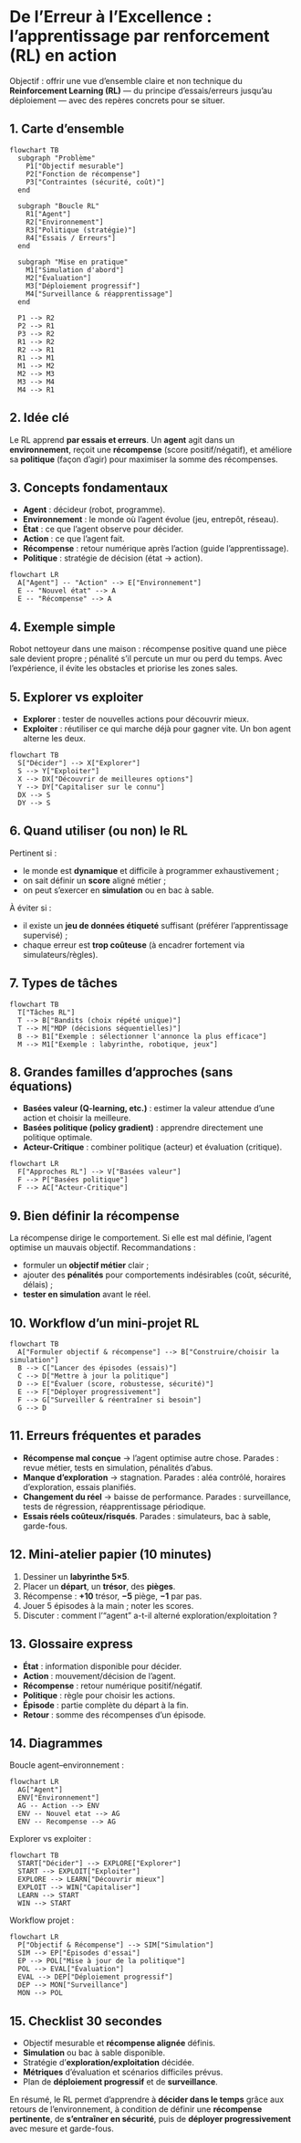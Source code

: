 <h1 id="intro-rl">De l’Erreur à l’Excellence : l’apprentissage par renforcement (RL) en action</h1>

Objectif : offrir une vue d’ensemble claire et non technique du **Reinforcement Learning (RL)** — du principe d’essais/erreurs jusqu’au déploiement — avec des repères concrets pour se situer.

<h2 id="carte-densemble">1. Carte d’ensemble</h2>

```mermaid
flowchart TB
  subgraph "Problème"
    P1["Objectif mesurable"]
    P2["Fonction de récompense"]
    P3["Contraintes (sécurité, coût)"]
  end

  subgraph "Boucle RL"
    R1["Agent"]
    R2["Environnement"]
    R3["Politique (stratégie)"]
    R4["Essais / Erreurs"]
  end

  subgraph "Mise en pratique"
    M1["Simulation d'abord"]
    M2["Évaluation"]
    M3["Déploiement progressif"]
    M4["Surveillance & réapprentissage"]
  end

  P1 --> R2
  P2 --> R1
  P3 --> R2
  R1 --> R2
  R2 --> R1
  R1 --> M1
  M1 --> M2
  M2 --> M3
  M3 --> M4
  M4 --> R1
```

<h2 id="idee-cle">2. Idée clé</h2>

Le RL apprend **par essais et erreurs**. Un **agent** agit dans un **environnement**, reçoit une **récompense** (score positif/négatif), et améliore sa **politique** (façon d’agir) pour maximiser la somme des récompenses.

<h2 id="concepts">3. Concepts fondamentaux</h2>

* **Agent** : décideur (robot, programme).
* **Environnement** : le monde où l’agent évolue (jeu, entrepôt, réseau).
* **État** : ce que l’agent observe pour décider.
* **Action** : ce que l’agent fait.
* **Récompense** : retour numérique après l’action (guide l’apprentissage).
* **Politique** : stratégie de décision (état → action).

```mermaid
flowchart LR
  A["Agent"] -- "Action" --> E["Environnement"]
  E -- "Nouvel état" --> A
  E -- "Récompense" --> A
```

<h2 id="exemple">4. Exemple simple</h2>

Robot nettoyeur dans une maison :
récompense positive quand une pièce sale devient propre ; pénalité s’il percute un mur ou perd du temps.
Avec l’expérience, il évite les obstacles et priorise les zones sales.

<h2 id="exploration">5. Explorer vs exploiter</h2>

* **Explorer** : tester de nouvelles actions pour découvrir mieux.
* **Exploiter** : réutiliser ce qui marche déjà pour gagner vite.
  Un bon agent alterne les deux.

```mermaid
flowchart TB
  S["Décider"] --> X["Explorer"]
  S --> Y["Exploiter"]
  X --> DX["Découvrir de meilleures options"]
  Y --> DY["Capitaliser sur le connu"]
  DX --> S
  DY --> S
```

<h2 id="quand">6. Quand utiliser (ou non) le RL</h2>

Pertinent si :

* le monde est **dynamique** et difficile à programmer exhaustivement ;
* on sait définir un **score** aligné métier ;
* on peut s’exercer en **simulation** ou en bac à sable.

À éviter si :

* il existe un **jeu de données étiqueté** suffisant (préférer l’apprentissage supervisé) ;
* chaque erreur est **trop coûteuse** (à encadrer fortement via simulateurs/règles).

<h2 id="taches">7. Types de tâches</h2>

```mermaid
flowchart TB
  T["Tâches RL"]
  T --> B["Bandits (choix répété unique)"]
  T --> M["MDP (décisions séquentielles)"]
  B --> B1["Exemple : sélectionner l'annonce la plus efficace"]
  M --> M1["Exemple : labyrinthe, robotique, jeux"]
```

<h2 id="familles">8. Grandes familles d’approches (sans équations)</h2>

* **Basées valeur (Q-learning, etc.)** : estimer la valeur attendue d’une action et choisir la meilleure.
* **Basées politique (policy gradient)** : apprendre directement une politique optimale.
* **Acteur-Critique** : combiner politique (acteur) et évaluation (critique).

```mermaid
flowchart LR
  F["Approches RL"] --> V["Basées valeur"]
  F --> P["Basées politique"]
  F --> AC["Acteur-Critique"]
```

<h2 id="recompense">9. Bien définir la récompense</h2>

La récompense dirige le comportement. Si elle est mal définie, l’agent optimise un mauvais objectif.
Recommandations :

* formuler un **objectif métier** clair ;
* ajouter des **pénalités** pour comportements indésirables (coût, sécurité, délais) ;
* **tester en simulation** avant le réel.

<h2 id="workflow">10. Workflow d’un mini-projet RL</h2>

```mermaid
flowchart TB
  A["Formuler objectif & récompense"] --> B["Construire/choisir la simulation"]
  B --> C["Lancer des épisodes (essais)"]
  C --> D["Mettre à jour la politique"]
  D --> E["Évaluer (score, robustesse, sécurité)"]
  E --> F["Déployer progressivement"]
  F --> G["Surveiller & réentraîner si besoin"]
  G --> D
```

<h2 id="erreurs">11. Erreurs fréquentes et parades</h2>

* **Récompense mal conçue** → l’agent optimise autre chose.
  Parades : revue métier, tests en simulation, pénalités d’abus.
* **Manque d’exploration** → stagnation.
  Parades : aléa contrôlé, horaires d’exploration, essais planifiés.
* **Changement du réel** → baisse de performance.
  Parades : surveillance, tests de régression, réapprentissage périodique.
* **Essais réels coûteux/risqués**.
  Parades : simulateurs, bac à sable, garde-fous.

<h2 id="atelier">12. Mini-atelier papier (10 minutes)</h2>

1. Dessiner un **labyrinthe 5×5**.
2. Placer un **départ**, un **trésor**, des **pièges**.
3. Récompense : **+10** trésor, **−5** piège, **−1** par pas.
4. Jouer 5 épisodes à la main ; noter les scores.
5. Discuter : comment l’“agent” a-t-il alterné exploration/exploitation ?

<h2 id="glossaire">13. Glossaire express</h2>

* **État** : information disponible pour décider.
* **Action** : mouvement/décision de l’agent.
* **Récompense** : retour numérique positif/négatif.
* **Politique** : règle pour choisir les actions.
* **Épisode** : partie complète du départ à la fin.
* **Retour** : somme des récompenses d’un épisode.

<h2 id="diagrammes">14. Diagrammes</h2>

Boucle agent–environnement :



```mermaid
flowchart LR
  AG["Agent"]
  ENV["Environnement"]
  AG -- Action --> ENV
  ENV -- Nouvel etat --> AG
  ENV -- Recompense --> AG
```

Explorer vs exploiter :

```mermaid
flowchart TB
  START["Décider"] --> EXPLORE["Explorer"]
  START --> EXPLOIT["Exploiter"]
  EXPLORE --> LEARN["Découvrir mieux"]
  EXPLOIT --> WIN["Capitaliser"]
  LEARN --> START
  WIN --> START
```

Workflow projet :

```mermaid
flowchart LR
  P["Objectif & Récompense"] --> SIM["Simulation"]
  SIM --> EP["Épisodes d'essai"]
  EP --> POL["Mise à jour de la politique"]
  POL --> EVAL["Évaluation"]
  EVAL --> DEP["Déploiement progressif"]
  DEP --> MON["Surveillance"]
  MON --> POL
```

<h2 id="checklist">15. Checklist 30 secondes</h2>

* Objectif mesurable et **récompense alignée** définis.
* **Simulation** ou bac à sable disponible.
* Stratégie d’**exploration/exploitation** décidée.
* **Métriques** d’évaluation et scénarios difficiles prévus.
* Plan de **déploiement progressif** et de **surveillance**.

En résumé, le RL permet d’apprendre à **décider dans le temps** grâce aux retours de l’environnement, à condition de définir une **récompense pertinente**, de **s’entraîner en sécurité**, puis de **déployer progressivement** avec mesure et garde-fous.
